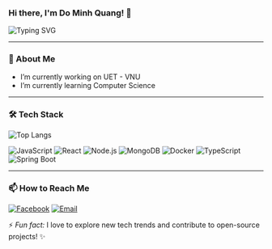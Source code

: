 ### Hi there, I'm Do Minh Quang! 👋

![Typing SVG](https://readme-typing-svg.herokuapp.com?font=Fira+Code&pause=1000&color=F75C7E&width=435&lines=Software+Engineer;Open+Source+Contributor;Fullstack+Developer;Tech+Enthusiast)

---

### 🚀 About Me  
- I’m currently working on UET - VNU <br>
- I’m currently learning Computer Science  
---

### 🛠 Tech Stack
![Top Langs](https://github-readme-stats.vercel.app/api/top-langs/?username=dominhquangklhd&layout=compact&theme=radical)

![JavaScript](https://img.shields.io/badge/JavaScript-F7DF1E?style=flat&logo=javascript&logoColor=black)
![React](https://img.shields.io/badge/React-61DAFB?style=flat&logo=react&logoColor=black)
![Node.js](https://img.shields.io/badge/Node.js-339933?style=flat&logo=node.js&logoColor=white)
![MongoDB](https://img.shields.io/badge/MongoDB-47A248?style=flat&logo=mongodb&logoColor=white)
![Docker](https://img.shields.io/badge/Docker-2496ED?style=flat&logo=docker&logoColor=white)
![TypeScript](https://img.shields.io/badge/TypeScript-3178C6?style=flat&logo=typescript&logoColor=white)
![Spring Boot](https://img.shields.io/badge/Spring%20Boot-6DB33F?style=flat&logo=springboot&logoColor=white)


---

### 📫 How to Reach Me
[![Facebook](https://img.shields.io/badge/Facebook-1877F2?style=flat&logo=facebook&logoColor=white)](https://facebook.com/100017208697260)
[![Email](https://img.shields.io/badge/Email-D14836?style=flat&logo=gmail&logoColor=white)](mailto:minhquangkl04@gmail.com)

⚡ *Fun fact:* I love to explore new tech trends and contribute to open-source projects! ✨

